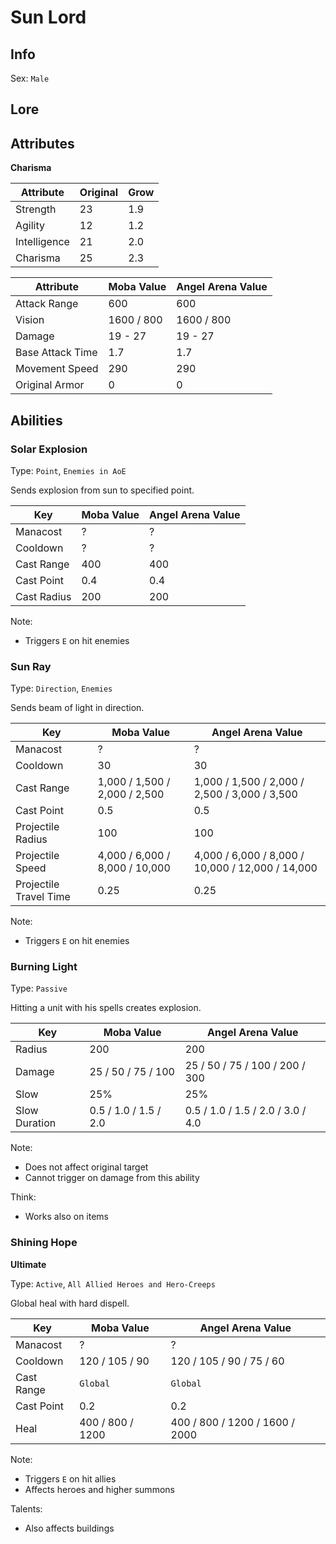 # Sun Lord

## Info
Sex: `Male`

## Lore

## Attributes

**Charisma**

|  Attribute   | Original | Grow |
|--------------|----------|------|
| Strength     |    23    | 1.9  |
| Agility      |    12    | 1.2  |
| Intelligence |    21    | 2.0  |
| Charisma     |    25    | 2.3  |


|    Attribute     | Moba Value | Angel Arena Value |
|------------------|------------|-------------------|
| Attack Range     |    600     |        600        |
| Vision           | 1600 / 800 |     1600 / 800    |
| Damage           |  19 - 27   |      19 - 27      |
| Base Attack Time |    1.7     |        1.7        |
| Movement Speed   |    290     |        290        |
| Original Armor   |      0     |          0        |

## Abilities

### Solar Explosion

Type: `Point`, `Enemies in AoE`

Sends explosion from sun to specified point.

| Key | Moba Value | Angel Arena Value |
|-----|------------|-------------------|
| Manacost | ? | ? |
| Cooldown | ? | ? |
| Cast Range | 400 | 400 |
| Cast Point | 0.4 | 0.4 |
| Cast Radius | 200 | 200 |

Note:
- Triggers `E` on hit enemies

### Sun Ray

Type: `Direction`, `Enemies`

Sends beam of light in direction.

|     Key     |   Moba Value   | Angel Arena Value |
|-------------|----------------|-------------------|
| Manacost | ? | ? |
| Cooldown | 30 | 30 |
| Cast Range | 1,000 / 1,500 / 2,000 / 2,500 | 1,000 / 1,500 / 2,000 / 2,500 / 3,000 / 3,500 |
| Cast Point | 0.5 | 0.5 |
| Projectile Radius | 100 | 100 |
| Projectile Speed | 4,000 / 6,000 / 8,000 / 10,000 | 4,000 / 6,000 / 8,000 / 10,000 / 12,000 / 14,000 |
| Projectile Travel Time | 0.25 | 0.25 |

Note:
- Triggers `E` on hit enemies

### Burning Light

Type: `Passive`

Hitting a unit with his spells creates explosion.

| Key | Moba Value | Angel Arena Value |
|-----|------------|-------------------|
| Radius | 200 | 200 |
| Damage | 25 / 50 / 75 / 100 | 25 / 50 / 75 / 100 / 200 / 300 |
| Slow | 25% | 25% |
| Slow Duration | 0.5 / 1.0 / 1.5 / 2.0 | 0.5 / 1.0 / 1.5 / 2.0 / 3.0 / 4.0 |

Note:
- Does not affect original target
- Cannot trigger on damage from this ability

Think:
- Works also on items

### Shining Hope
**__Ultimate__**

Type: `Active`, `All Allied Heroes and Hero-Creeps`

Global heal with hard dispell.

|     Key     |   Moba Value   | Angel Arena Value |
|-------------|----------------|-------------------|
| Manacost | ? | ? |
| Cooldown | 120 / 105 / 90 | 120 / 105 / 90 / 75 / 60 |
| Cast Range | `Global` | `Global` |
| Cast Point | 0.2 | 0.2 |
| Heal | 400 / 800 / 1200 | 400 / 800 / 1200 / 1600 / 2000 |

Note:
- Triggers `E` on hit allies
- Affects heroes and higher summons

Talents:
- Also affects buildings 
